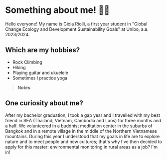 

# Something about me! 👩‍🎓
Hello everyone! My name is Gioia Riolli, a first year student in "Global Change Ecology and Development Sustainability Goals" at Unibo, a.a. 2023/2024. 

## Which are my hobbies?
+ Rock Climbing
+ Hiking
+ Playing guitar and ukuelele
+ Sometimes I practice yoga

> **Notes** 
## One curiosity about me?
After my bachelor graduation, I took a gap year and I travelled with my best friend in SEA (Thailand, Vietnam, Cambodia and Laos) for three months and a half. We volunteered in a buddhist meditation center in the suburbs of Bangkok and in a remote village in the middle of the Northern Vietnamese mountains. 
During this year I understood that my goals in life are to explore nature and to meet people and new cultures; that's why I've then decided to apply for this master: 
environmental monitoring in rural areas as a job? I'm in!
